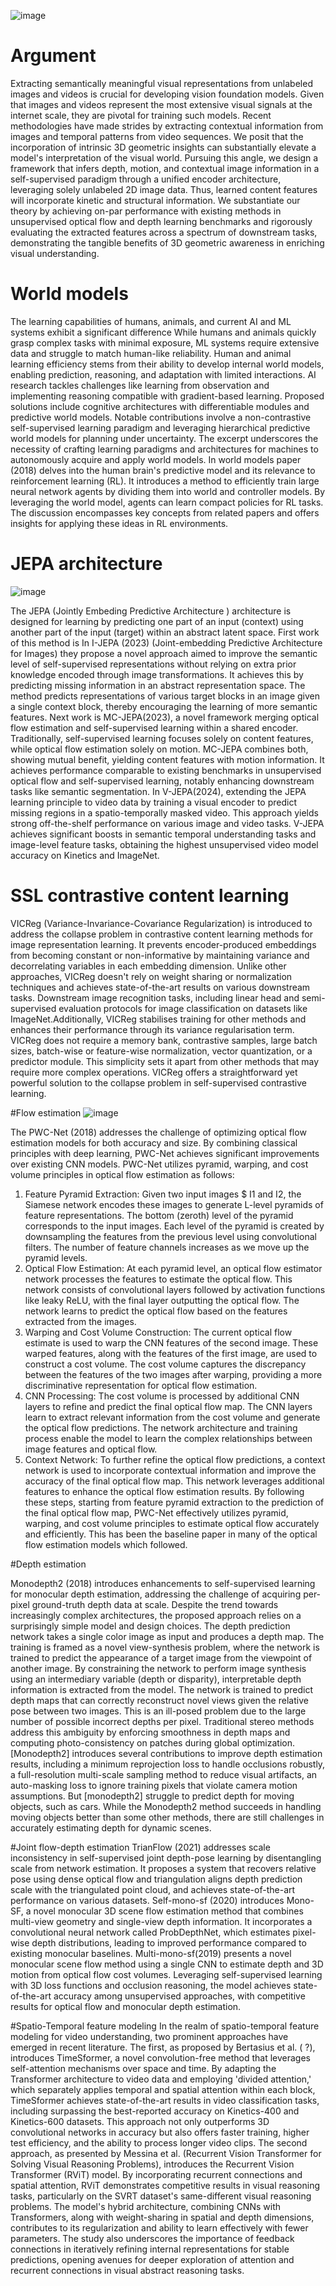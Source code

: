 ![image](https://github.com/user-attachments/assets/ea249019-44b2-4cb7-9027-e45729667946)

# Argument 

Extracting semantically meaningful visual representations from unlabeled images and videos is crucial for developing vision foundation models. Given that images and videos represent the most extensive visual signals at the internet scale, they are pivotal for training such models.  Recent methodologies have made strides by extracting contextual information from images and temporal patterns from video sequences. We posit that the incorporation of intrinsic 3D geometric insights can substantially elevate a model's interpretation of the visual world. Pursuing this angle, we design a framework that infers depth, motion, and contextual image information in a self-supervised paradigm through a unified encoder architecture, leveraging solely unlabeled 2D image data. Thus, learned content features will incorporate kinetic and structural information. We substantiate our theory by achieving on-par performance with existing methods in unsupervised optical flow and depth learning benchmarks and rigorously evaluating the extracted features across a spectrum of downstream tasks, demonstrating the tangible benefits of 3D geometric awareness in enriching visual understanding.

# World models 
The learning capabilities of humans, animals, and current AI and ML systems exhibit a significant difference While humans and animals quickly grasp complex tasks with minimal exposure, ML systems require extensive data and struggle to match human-like reliability. Human and animal learning efficiency stems from their ability to develop internal world models, enabling prediction, reasoning, and adaptation with limited interactions. AI research tackles challenges like learning from observation and implementing reasoning compatible with gradient-based learning. Proposed solutions include cognitive architectures with differentiable modules and predictive world models. Notable contributions involve a non-contrastive self-supervised learning paradigm and leveraging hierarchical predictive world models for planning under uncertainty. The excerpt underscores the necessity of crafting learning paradigms and architectures for machines to autonomously acquire and apply world models.
In world models paper (2018) delves into the human brain's predictive model and its relevance to reinforcement learning (RL). It introduces a method to efficiently train large neural network agents by dividing them into world and controller models. By leveraging the world model, agents can learn compact policies for RL tasks. The discussion encompasses key concepts from related papers and offers insights for applying these ideas in RL environments.

# JEPA architecture

![image](https://github.com/user-attachments/assets/816f60ec-2e30-44a1-958f-02c845d1912d)

The JEPA (Jointly Embeding Predictive Architecture ) architecture is designed for learning by predicting one part of an input (context) using another part of the input (target) within an abstract latent space. First work of this method is In I-JEPA  (2023) (Joint-embedding Predictive Architecture for Images) they propose a novel approach aimed to improve the semantic level of self-supervised representations without relying on extra prior knowledge encoded through image transformations. It achieves this by predicting missing information in an abstract representation space. The method predicts representations of various target blocks in an image given a single context block, thereby encouraging the learning of more semantic features. Next work is MC-JEPA(2023), a novel framework merging optical flow estimation and self-supervised learning within a shared encoder. Traditionally, self-supervised learning focuses solely on content features, while optical flow estimation solely on motion. MC-JEPA combines both, showing mutual benefit, yielding content features with motion information. It achieves performance comparable to existing benchmarks in unsupervised optical flow and self-supervised learning, notably enhancing downstream tasks like semantic segmentation. In V-JEPA(2024), extending the JEPA learning principle to video data by training a visual encoder to predict missing regions in a spatio-temporally masked video. This approach yields strong off-the-shelf performance on various image and video tasks. V-JEPA achieves significant boosts in semantic temporal understanding tasks and image-level feature tasks, obtaining the highest unsupervised video model accuracy on Kinetics and ImageNet.

# SSL contrastive content learning
VICReg (Variance-Invariance-Covariance Regularization) is introduced to address the collapse problem in contrastive content learning methods for image representation learning. It prevents encoder-produced embeddings from becoming constant or non-informative by maintaining variance and decorrelating variables in each embedding dimension. Unlike other approaches, VICReg doesn't rely on weight sharing or normalization techniques and achieves state-of-the-art results on various downstream tasks. 
Downstream image recognition tasks, including linear head and semi-supervised evaluation protocols for image classification on datasets like ImageNet.Additionally, VICReg stabilises training for other methods and enhances their performance through its variance regularisation term. VICReg does not require a memory bank, contrastive samples, large batch sizes, batch-wise or feature-wise normalization, vector quantization, or a predictor module. This simplicity sets it apart from other methods that may require more complex operations. VICReg offers a straightforward yet powerful solution to the collapse problem in self-supervised contrastive learning.

#Flow estimation
![image](https://github.com/user-attachments/assets/8ab50e1e-bf22-42d4-9791-5889789bc1e0)

The PWC-Net (2018) addresses the challenge of optimizing optical flow estimation models for both accuracy and size. By combining classical principles with deep learning, PWC-Net achieves significant improvements over existing CNN models. PWC-Net utilizes pyramid, warping, and cost volume principles in optical flow estimation as follows:
1. Feature Pyramid Extraction: Given two input images $ I1 and  I2, the Siamese network encodes these images to generate L-level pyramids of feature representations. The bottom (zeroth) level of the pyramid corresponds to the input images. Each level of the pyramid is created by downsampling the features from the previous level using convolutional filters. The number of feature channels increases as we move up the pyramid levels.
2. Optical Flow Estimation: At each pyramid level, an optical flow estimator network processes the features to estimate the optical flow. This network consists of convolutional layers followed by activation functions like leaky ReLU, with the final layer outputting the optical flow. The network learns to predict the optical flow based on the features extracted from the images.
3. Warping and Cost Volume Construction: The current optical flow estimate is used to warp the CNN features of the second image. These warped features, along with the features of the first image, are used to construct a cost volume. The cost volume captures the discrepancy between the features of the two images after warping, providing a more discriminative representation for optical flow estimation.
4. CNN Processing: The cost volume is processed by additional CNN layers to refine and predict the final optical flow map. The CNN layers learn to extract relevant information from the cost volume and generate the optical flow predictions. The network architecture and training process enable the model to learn the complex relationships between image features and optical flow.
5. Context Network: To further refine the optical flow predictions, a context network is used to incorporate contextual information and improve the accuracy of the final optical flow map. This network leverages additional features to enhance the optical flow estimation results.
By following these steps, starting from feature pyramid extraction to the prediction of the final optical flow map, PWC-Net effectively utilizes pyramid, warping, and cost volume principles to estimate optical flow accurately and efficiently.
This has been the baseline paper in many of the optical flow estimation models which followed.

#Depth estimation


Monodepth2 (2018) introduces enhancements to self-supervised learning for monocular depth estimation, addressing the challenge of acquiring per-pixel ground-truth depth data at scale. Despite the trend towards increasingly complex architectures, the proposed approach relies on a surprisingly simple model and design choices.
The depth prediction network takes a single color image as input and produces a depth map. The training is framed as a novel view-synthesis problem, where the network is trained to predict the appearance of a target image from the viewpoint of another image. By constraining the network to perform image synthesis using an intermediary variable (depth or disparity), interpretable depth information is extracted from the model. The network is trained to predict depth maps that can correctly reconstruct novel views given the relative pose between two images. This is an ill-posed problem due to the large number of possible incorrect depths per pixel. Traditional stereo methods address this ambiguity by enforcing smoothness in depth maps and computing photo-consistency on patches during global optimization. [Monodepth2] introduces several contributions to improve depth estimation results, including a minimum reprojection loss to handle occlusions robustly, a full-resolution multi-scale sampling method to reduce visual artifacts, an auto-masking loss to ignore training pixels that violate camera motion assumptions.
   But [monodepth2] struggle to predict depth for moving objects, such as cars. While the Monodepth2 method succeeds in handling moving objects better than some other methods, there are still challenges in accurately estimating depth for dynamic scenes.

#Joint flow-depth estimation
TrianFlow (2021) addresses scale inconsistency in self-supervised joint depth-pose learning by disentangling scale from network estimation. It proposes a system that recovers relative pose using dense optical flow and triangulation aligns depth prediction scale with the triangulated point cloud, and achieves state-of-the-art performance on various datasets.
Self-mono-sf (2020) introduces Mono-SF, a novel monocular 3D scene flow estimation method that combines multi-view geometry and single-view depth information. It incorporates a convolutional neural network called ProbDepthNet, which estimates pixel-wise depth distributions, leading to improved performance compared to existing monocular baselines.
Multi-mono-sf(2019)  presents a novel monocular scene flow method using a single CNN to estimate depth and 3D motion from optical flow cost volumes. Leveraging self-supervised learning with 3D loss functions and occlusion reasoning, the model achieves state-of-the-art accuracy among unsupervised approaches, with competitive results for optical flow and monocular depth estimation.

#Spatio-Temporal feature modeling
In the realm of spatio-temporal feature modeling for video understanding, two prominent approaches have emerged in recent literature. The first, as proposed by Bertasius et al. (
?), introduces TimeSformer, a novel convolution-free method that leverages self-attention mechanisms over space and time. By adapting the Transformer architecture to video data and employing 'divided attention,' which separately applies temporal and spatial attention within each block, TimeSformer achieves state-of-the-art results in video classification tasks, including surpassing the best-reported accuracy on Kinetics-400 and Kinetics-600 datasets. This approach not only outperforms 3D convolutional networks in accuracy but also offers faster training, higher test efficiency, and the ability to process longer video clips. The second approach, as presented by Messina et al. (Recurrent Vision Transformer for Solving Visual Reasoning Problems), introduces the Recurrent Vision Transformer (RViT) model. By incorporating recurrent connections and spatial attention, RViT demonstrates competitive results in visual reasoning tasks, particularly on the SVRT dataset's same-different visual reasoning problems. The model's hybrid architecture, combining CNNs with Transformers, along with weight-sharing in spatial and depth dimensions, contributes to its regularization and ability to learn effectively with fewer parameters. The study also underscores the importance of feedback connections in iteratively refining internal representations for stable predictions, opening avenues for deeper exploration of attention and recurrent connections in visual abstract reasoning tasks.





